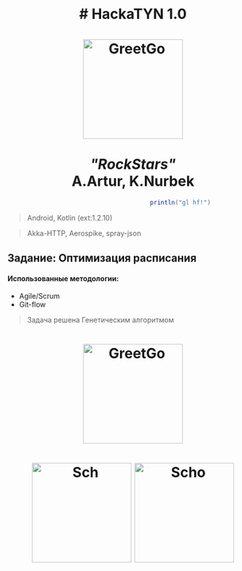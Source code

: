 <h1 align="center">
  <br># HackaTYN 1.0
  <br>
  <br>
  <a href="http://http://greetgo.kz/"><img src="http://greetgo.kz/sites/all/themes/greetgo/images/main_logo.png" alt="GreetGo" width="200"></a>
  <br>
  <br><i>"RockStars"</i>
  <br>A.Artur, K.Nurbek<br>

</h1> 


```java
                                        println("gl hf!")
```
> Android, Kotlin (ext:1.2.10)

> Akka-HTTP, Aerospike, spray-json

## Задание: Оптимизация расписания
#### Использованные методологии:
* Agile/Scrum
* Git-flow

> Задача решена Генетическим алгоритмом

<h1 align="center">
  <a href="http://http://greetgo.kz/"><img src="https://www.jacksonheartstudy.org/portals/0/dna_helix_medicine_hospital-512.png" alt="GreetGo" width="200"></a>
  <br>
</h1> 

<h1 align="center">
  <img src="https://raw.githubusercontent.com/ngnkabylbai/sch/master/screenshots/basic.jpg" alt="Sch" width="200">
  <img src="https://raw.githubusercontent.com/ngnkabylbai/sch/master/screenshots/infon.jpg" alt="Scho" width="200">
  <br>
</h1>